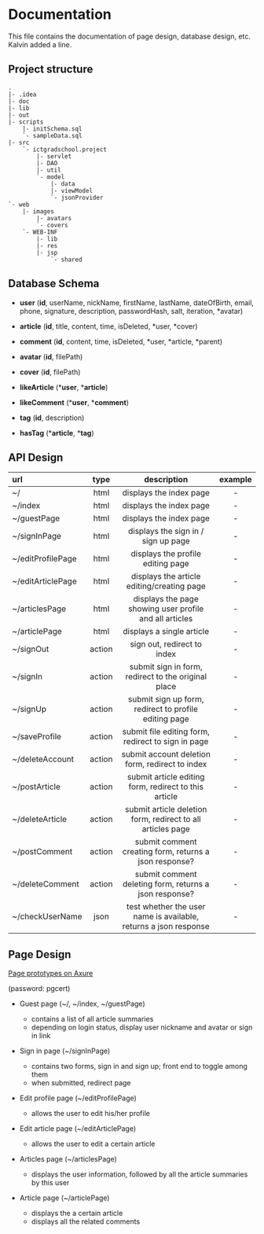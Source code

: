 # Documentation
This file contains the documentation of page design, database design, etc.
Kalvin added a line.

## Project structure
```
.
|- .idea
|- doc
|- lib
|- out
|- scripts
    |- initSchema.sql
    `- sampleData.sql
|- src
    `- ictgradschool.project
        |- servlet
        |- DAO
        |- util
        `- model
            |- data
            |- viewModel
            `- jsonProvider
`- web
    |- images
        |- avatars
        `- covers
    `- WEB-INF
        |- lib
        |- res
        |- jsp
            `- shared
```

## Database Schema
- **user**
(**id**, userName, nickName, firstName, lastName, dateOfBirth, email, phone, signature, description, passwordHash, salt, iteration, *avatar)

- **article**
(**id**, title, content, time, isDeleted, *user, *cover)

- **comment**
(**id**, content, time, isDeleted, *user, *article, *parent)

- **avatar**
(**id**, filePath)

- **cover**
(**id**, filePath)

- **likeArticle**
(***user**, ***article**)

- **likeComment**
(***user**, ***comment**)

- **tag**
(**id**, description)

- **hasTag**
(***article**, ***tag**)

## API Design
| url | type | description | example |
|:---|:---:|:---:|:---:|
| ~/ | html | displays the index page | - |
| ~/index | html | displays the index page | - | 
| ~/guestPage |html| displays the index page | - |
| ~/signInPage |html| displays the sign in / sign up page| - |
| ~/editProfilePage |html| displays the profile editing page | - |
| ~/editArticlePage |html| displays the article editing/creating page| - |
| ~/articlesPage |html| displays the page showing user profile and all articles| - |
| ~/articlePage |html| displays a single article| - |
| ~/signOut |action| sign out, redirect to index| - |
| ~/signIn |action| submit sign in form, redirect to the original place| - |
| ~/signUp |action| submit sign up form, redirect to profile editing page| - |
| ~/saveProfile |action| submit file editing form, redirect to sign in page| - |
| ~/deleteAccount |action| submit account deletion form, redirect to index| - |
| ~/postArticle |action| submit article editing form, redirect to this article| - |
| ~/deleteArticle |action| submit article deletion form, redirect to all articles page| - |
| ~/postComment |action| submit comment creating form, returns a json response? | - |
| ~/deleteComment |action| submit comment deleting form, returns a json response? | - |
| ~/checkUserName |json| test whether the user name is available, returns a json response | - |

## Page Design

[Page prototypes on Axure](https://3uzaen.axshare.com/)

(password: pgcert)

- Guest page (~/, ~/index, ~/guestPage)
    - contains a list of all article summaries
    - depending on login status, display user nickname and avatar or sign in link
    
- Sign in page (~/signInPage)
    - contains two forms, sign in and sign up; front end to toggle among them
    - when submitted, redirect page
    
- Edit profile page (~/editProfilePage)
    - allows the user to edit his/her profile
    
- Edit article page (~/editArticlePage)
    - allows the user to edit a certain article
    
- Articles page (~/articlesPage)
    - displays the user information, followed by all the article summaries by this user
    
- Article page (~/articlePage)
    - displays the a certain article
    - displays all the related comments
